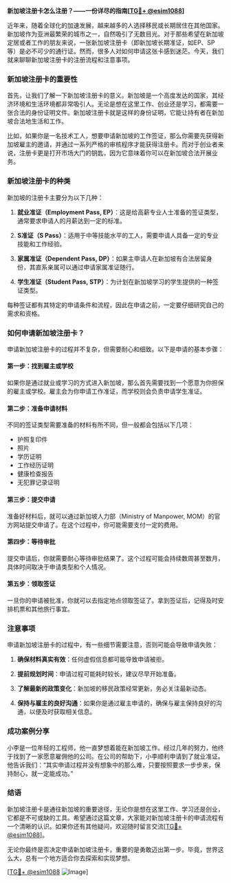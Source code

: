 **新加坡注册卡怎么注册？——一份详尽的指南[[TG💪+ @esim1088](https://t.me/s/esim1088)]**

近年来，随着全球化的加速发展，越来越多的人选择移民或长期居住在其他国家。新加坡作为亚洲最繁荣的城市之一，自然吸引了无数目光。对于那些希望在新加坡定居或者工作的朋友来说，一张新加坡注册卡（即新加坡长期准证，如EP、SP等）是必不可少的通行证。然而，很多人对如何申请这张卡感到迷茫。今天，我们就来聊聊新加坡注册卡的注册流程和注意事项。

### 新加坡注册卡的重要性

首先，让我们了解一下新加坡注册卡的意义。新加坡是一个高度发达的国家，其经济环境和生活环境都非常吸引人。无论是想在这里工作、创业还是学习，都需要一张合法的身份证明文件。新加坡注册卡就是这样的身份证明，它能让持有者在新加坡合法地生活和工作。

比如，如果你是一名技术工人，想要申请新加坡的工作签证，那么你需要先获得新加坡雇主的邀请，并通过一系列严格的审核程序才能获得注册卡。而对于创业者来说，注册卡更是打开市场大门的钥匙，因为它意味着你可以在新加坡合法开展业务。

### 新加坡注册卡的种类

新加坡的注册卡主要分为以下几种：

1. **就业准证（Employment Pass, EP）**：这是给高薪专业人士准备的签证类型，通常要求申请人的月薪达到一定的标准。
   
2. **S准证（S Pass）**：适用于中等技能水平的工人，需要申请人具备一定的专业技能和工作经验。

3. **家属准证（Dependent Pass, DP）**：如果主申请人在新加坡有合法居留身份，其直系亲属可以通过申请家属准证随行。

4. **学生准证（Student Pass, STP）**：为计划在新加坡学习的学生提供的一种签证类型。

每种签证都有其特定的申请条件和流程，因此在申请之前，一定要仔细研究自己的需求和资格。

### 如何申请新加坡注册卡？

申请新加坡注册卡的过程并不复杂，但需要耐心和细致。以下是申请的基本步骤：

#### 第一步：找到雇主或学校

如果你是通过就业或学习的方式进入新加坡，那么首先需要找到一个愿意为你担保的雇主或学校。雇主会为你申请工作准证，而学校则会负责申请学生准证。

#### 第二步：准备申请材料

不同的签证类型需要准备的材料有所不同，但一般都会包括以下几项：
- 护照复印件
- 照片
- 学历证明
- 工作经历证明
- 健康检查报告
- 无犯罪记录证明

#### 第三步：提交申请

准备好材料后，就可以通过新加坡人力部（Ministry of Manpower, MOM）的官方网站提交申请了。在这个过程中，你可能需要支付一定的费用。

#### 第四步：等待审批

提交申请后，你就需要耐心等待审批结果了。这个过程可能会持续数周甚至数月，具体时间取决于申请类型和个人情况。

#### 第五步：领取签证

一旦你的申请被批准，你就可以去指定地点领取签证了。拿到签证后，记得及时安排机票和其他旅行事宜。

### 注意事项

申请新加坡注册卡的过程中，有一些细节需要注意，否则可能会导致申请失败：

1. **确保材料真实有效**：任何虚假信息都可能导致申请被拒。
   
2. **提前规划时间**：申请过程可能耗时较长，建议尽早开始准备。

3. **了解最新的政策变化**：新加坡的移民政策经常更新，务必关注最新动态。

4. **保持与雇主的良好沟通**：如果你是通过雇主申请的，确保与雇主保持良好的沟通，以便及时获取相关信息。

### 成功案例分享

小李是一位年轻的工程师，他一直梦想着能在新加坡工作。经过几年的努力，他终于找到了一家愿意雇佣他的公司。在公司的帮助下，小李顺利申请到了就业准证。他告诉我们：“其实申请过程并没有想象中的那么难，只要按照要求一步步来，保持耐心，就一定能成功。”

### 结语

新加坡注册卡是通往新加坡的重要途径，无论你是想在这里工作、学习还是创业，它都是不可或缺的工具。希望通过这篇文章，大家能对新加坡注册卡的申请流程有一个清晰的认识。如果你还有其他疑问，欢迎随时留言交流[[TG💪+ @esim1088](https://t.me/s/esim1088)]。

无论你最终是否决定申请新加坡注册卡，重要的是勇敢迈出第一步。毕竟，世界这么大，总有一个地方适合你去探索和实现梦想。

[[TG💪+ @esim1088](https://t.me/s/esim1088) ![Image](https://i.postimg.cc/4NQfJmqS/Snipaste-2025-05-13-00-14-12.png)]